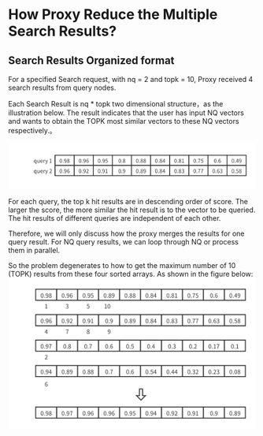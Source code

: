 # How Proxy Reduce the Multiple Search Results?

## Search Results Organized format

For a specified Search request, with nq = 2 and topk = 10, Proxy received 4 search results from query nodes.

Each Search Result is nq * topk two dimensional structure，as the illustration below. The result indicates that the user has input NQ vectors and wants to obtain the TOPK most similar vectors to these NQ vectors respectively.。

![search_result_format](./figs/nq_topk_search_results.png)

For each query, the top k hit results are in descending order of score. The larger the score, the more similar the hit result is to the vector to be queried. The hit results of different queries are independent of each other.

Therefore, we will only discuss how the proxy merges the results for one query result. For NQ query results, we can loop through NQ or process them in parallel.

So the problem degenerates to how to get the maximum number of 10 (TOPK) results from these four sorted arrays. As shown in the figure below:
![final_result](./figs/reduce_results.png)
